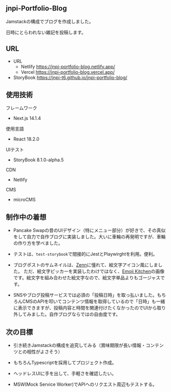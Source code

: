 ## jnpi-Portfolio-Blog

Jamstackの構成でブログを作成しました。

日時にとらわれない雑記を投稿します。

## URL

- URL
  - Netlify
    https://jnpi-portfolio-blog.netlify.app/
  - Vercel
    https://jnpi-portfolio-blog.vercel.app/
- StoryBook
  https://jnpi-t6.github.io/jnpi-portfolio-blog/

## 使用技術

フレームワーク

- Next.js 14.1.4

使用言語

- React 18.2.0

UIテスト

- StoryBook 8.1.0-alpha.5

CDN

- Netlify

CMS

- microCMS

## 制作中の着想

- Pancake Swapの昔のUIデザイン（特にメニュー部分）が好きで、その真似をして自力で自作ブログに実装しました。大いに車輪の再発明ですが、車輪の作り方を学べました。

- テストは、`test-storybook`で間接的にJestとPlaywirghtを利用。便利。

- ブログポストのサムネイルは、[Zenn](https://zenn.dev/)に憧れて、絵文字アイコン風にしました。
  ただ、絵文字ピッカーを実装したわけではなく、[Emoji Kitchen](https://emojikitchen.dev/)の画像です。絵文字を組み合わせた絵文字なので、絵文字単品よりもゴージャスです。

- SNSやブログ投稿サービスでは必須の「投稿日時」を取っ払いました。もちろんCMSのAPIを叩いてコンテンツ情報を取得しているので「日時」も一緒に表示できますが、投稿内容と時間を関連付けたくなかったのでUIから取り外してみました。自作ブログならではの自由度です。

## 次の目標

- 引き続きJamstackの構成を追究してみる（賞味期限が長い情報・コンテンツとの相性がよさそう）

- もちろんTypescriptを採用してプロジェクト作成。

- ヘッドレスUIに手を出して、手軽さを確認したい。

- MSW(Mock Service Worker)でAPIへのリクエスト周辺もテストする。
